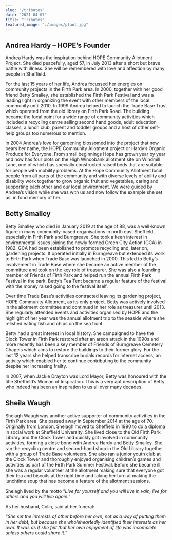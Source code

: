 ```yaml
---
slug: "/tributes"
date: "2021-04-07"
title: "Tributes"
featured_image: "./images/plant.jpg"
---
```


## Andrea Hardy – HOPE’s Founder
Andrea Hardy was the inspiration behind HOPE Community Allotment Project. She died peacefully, aged 57, in July 2013 after a short but brave battle with illness.  She will be remembered with love and affection by many people in Sheffield.

For the last 15 years of her life, Andrea focussed her energies on community projects in the Firth Park area. In 2000, together with her good friend Betty Smalley, she established the Firth Park Festival and was a leading light in organizing the event with other members of the local community until 2010.  In 1999 Andrea helped to launch the Trade Base Trust which operated from the old library on Firth Park Road.  The building became the focal point for a wide range of community activities which included a recycling centre selling second hand goods, adult education classes, a lunch club, parent and toddler groups and a host of other self-help groups too numerous to mention.

In 2004 Andrea’s love for gardening blossomed into the project that now bears her name, the HOPE Community Allotment project or Hardy’s Organic Produce for Everyone. From small beginnings Hope has grown year by year and now has four plots on the High Wincobank allotment site on Windmill Lane, one of which has specially constructed raised beds that are suitable for people with mobility problems. At the Hope Community Allotment local people from all parts of the community and with diverse levels of ability and disability work together to grow organic fruit and vegetables, caring and supporting each other and our local environment. We were guided by Andrea’s vision while she was with us and now follow the example she set us, in fond memory of her.

## Betty Smalley

Betty Smalley who died in January 2019 at the age of 88, was a well-known figure in many community-based organisations in north east Sheffield, especially in Firth Park and Burngreave. She took a keen interest in environmental issues joining the newly formed Green City Action (GCA) in 1982. GCA had been established to promote recycling and, later on, gardening projects. It operated initially in Burngreave but extended its work to Firth Park when Trade Base was launched in 2000.  This led to Betty’s involvement in Trade Base where she became an active member of the committee and took on the key role of treasurer.  She was also a founding member of Friends of Firth Park and helped run the annual Firth Park Festival in the park.  Betty’s Tea Tent became a regular feature of the festival with the money raised going to the festival itself.   

Over time Trade Base’s activities contracted leaving its gardening project, HOPE Community Allotment, as its only project.  Betty was actively involved in the allotment committee and continued in her role as treasurer until 2013.  She regularly attended events and activities organised by HOPE and the highlight of her year was the annual allotment trip to the seaside where she relished eating fish and chips on the sea front.

Betty had a great interest in local history.  She campaigned to have the Clock Tower in Firth Park restored after an arson attack in the 1990s and more recently has been a key member of Friends of Burngreave Cemetery Chapels which aims to restore the buildings to their former glory. For the last 12 years she helped transcribe burials records for internet access, an activity which enabled her to continue contributing to the community despite her increasing frailty.

In 2007, when Jackie Drayton was Lord Mayor, Betty was honoured with the title Sheffield’s Woman of Inspiration.  This is a very apt description of Betty who indeed has been an inspiration to us all over many decades.

## Sheila Waugh
Shelagh Waugh was another active supporter of community activities in the Firth Park area.  She passed away in September 2014 at the age of 70.  Originally from London, Shelagh moved to Sheffield in 1990 to do a diploma in social work at Sheffield University.  She lived close to the Old Firth Park Library and the Clock Tower and quickly got involved in community activities, forming a close bond with Andrea Hardy and Betty Smalley. She ran the recycling centre and second-hand shop in the Old Library together with a group of Trade Base volunteers.  She also ran a junior youth club at the Clock Tower and thoroughly enjoyed organising children’s games and activities as part of the Firth Park Summer Festival.  Before she became ill, she was a regular volunteer at the allotment making sure that everyone got their tea and biscuits at the right time and taking her turn at making the lunchtime soup that has become a feature of the allotment sessions.   

Shelagh lived by the motto “*Live for yourself and you will live in vain, live for others and you will live again.*”  

As her husband, Colin, said at her funeral:

*“She set the interests of other before her own, not as a way of putting them in her debt, but because she wholeheartedly identified their interests as her own.  It was as if she felt that her own enjoyment of life was incomplete unless others could share it.”*
